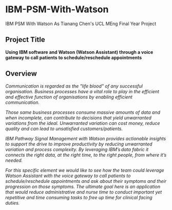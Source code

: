 # IBM-PSM-With-Watson
IBM PSM With Watson As Tianang Chen's UCL MEng Final Year Project

## Project Title 

**Using IBM software and Watson (Watson Assistant) through a voice gateway to call patients to schedule/reschedule appointments**

## Overview

*Communication is regarded as the "life blood" of any successful organisation. Business processes have a vital role to play in the efficient and effective function of organisations by enabling efficient communication.*

*Those same business processes consume massive amounts of data and when incomplete, can contribute to decisions that yield unwarranted variations from the ideal. Unwarranted variation can cost money, reduce quality and can lead to unsatisfied customers/patients.*

*IBM Pathway Signal Management with Watson provides actionable insights to support the drive to improve productivity by reducing unwarranted variation and process complexity. By leveraging IBM’s data fabric it connects the right data, at the right time, to the right people, from where it’s needed.*

*For this specific element we would like to see how the team could leverage Watson Assistant with the voice gateway to call patients to schedule/reschedule appointments and ask about their symptoms and their progression on those symptoms. The ultimate goal here is an application that would reduce administrative and nurse time to conduct important yet repetitive and time consuming tasks to free up time for clinical facing duties.*
